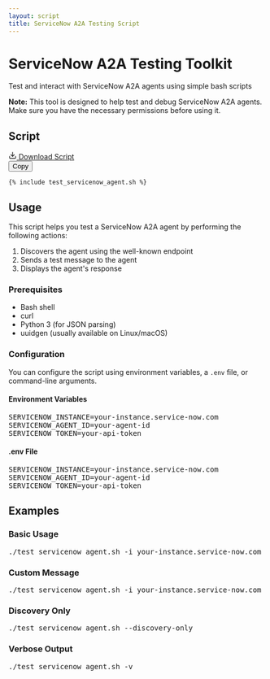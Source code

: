 ```yaml
---
layout: script
title: ServiceNow A2A Testing Script
---
```


<div class="header">
    <h1>ServiceNow A2A Testing Toolkit</h1>
    <p>Test and interact with ServiceNow A2A agents using simple bash scripts</p>
</div>

<div class="alert alert-info">
    <strong>Note:</strong> This tool is designed to help test and debug ServiceNow A2A agents. Make sure you have the necessary permissions before using it.
</div>

<div class="script-header">
    <h2>Script</h2>
    <a href="/servicenow_a2a_testing_toolkit/test_servicenow_agent.sh" download class="download-btn">
        <svg width="16" height="16" viewBox="0 0 24 24" fill="none" stroke="currentColor" stroke-width="2" stroke-linecap="round" stroke-linejoin="round">
            <path d="M21 15v4a2 2 0 0 1-2 2H5a2 2 0 0 1-2-2v-4"></path>
            <polyline points="7 10 12 15 17 10"></polyline>
            <line x1="12" y1="15" x2="12" y2="3"></line>
        </svg>
        Download Script
    </a>
</div>

<div class="code-block" data-lang="bash">
    <button class="copy-btn" onclick="copyCode(this)">Copy</button>
    <pre><code>{% include test_servicenow_agent.sh %}</code></pre>
</div>

<h2 id="usage">Usage</h2>
<p>This script helps you test a ServiceNow A2A agent by performing the following actions:</p>
<ol>
    <li>Discovers the agent using the well-known endpoint</li>
    <li>Sends a test message to the agent</li>
    <li>Displays the agent's response</li>
</ol>

<h3>Prerequisites</h3>
<ul>
    <li>Bash shell</li>
    <li>curl</li>
    <li>Python 3 (for JSON parsing)</li>
    <li>uuidgen (usually available on Linux/macOS)</li>
</ul>

<h3>Configuration</h3>
<p>You can configure the script using environment variables, a <code>.env</code> file, or command-line arguments.</p>

<div class="usage-card">
    <h4>Environment Variables</h4>
    <pre>SERVICENOW_INSTANCE=your-instance.service-now.com
SERVICENOW_AGENT_ID=your-agent-id
SERVICENOW_TOKEN=your-api-token</pre>
</div>

<div class="usage-card">
    <h4>.env File</h4>
    <pre>SERVICENOW_INSTANCE=your-instance.service-now.com
SERVICENOW_AGENT_ID=your-agent-id
SERVICENOW_TOKEN=your-api-token</pre>
</div>

<h2 id="examples">Examples</h2>
<div class="usage-card">
    <h3>Basic Usage</h3>
    <pre>./test_servicenow_agent.sh -i your-instance.service-now.com -a your-agent-id -t your-api-token</pre>
</div>

<div class="usage-card">
    <h3>Custom Message</h3>
    <pre>./test_servicenow_agent.sh -i your-instance.service-now.com -a your-agent-id -t your-api-token -m "Hello, how can you help me today?"</pre>
</div>

<div class="usage-card">
    <h3>Discovery Only</h3>
    <pre>./test_servicenow_agent.sh --discovery-only</pre>
</div>

<div class="usage-card">
    <h3>Verbose Output</h3>
    <pre>./test_servicenow_agent.sh -v</pre>
</div>
